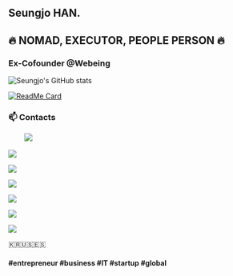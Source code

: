 ## Seungjo HAN.
## 🔥 NOMAD, EXECUTOR, PEOPLE PERSON 🔥

### Ex-Cofounder @Webeing
<!-- ### (Coming Soon)Preparing New Startup
 -->

<!--
**seungjohan/seungjohan** is a ✨ _special_ ✨ repository because its `README.md` (this file) appears on your GitHub profile.

Here are some ideas to get you started:

- 🔭 I’m currently working on ...
- 🌱 I’m currently learning ...
- 👯 I’m looking to collaborate on ...
- 🤔 I’m looking for help with ...
- 💬 Ask me about ...
- 📫 How to reach me: ...
- 😄 Pronouns: ...
- ⚡ Fun fact: ...
-->

![Seungjo's GitHub stats](https://github-readme-stats.vercel.app/api?username=seungjohan&show_icons=true&theme=vue-dark)

[![ReadMe Card](https://github-readme-stats.vercel.app/api/pin/?username=seungjohan&repo=webeingfruits&theme=dracula)](https://github.com/seungjohan/webeingfruits)


<!-- Contract -->

### 📫 Contacts

<p>
   &nbsp; &nbsp; &nbsp; &nbsp;
<!--  Gmail   -->
   <a href="mailto:seungjohan.kr@gmail.com?"><img src="https://img.shields.io/badge/Gmail-EA4335?style=flat-square&logo=Gmail&logoColor=white&link=(mailto:seunjohan.kr@gmail.com?subject=Hi%SeungJo,%reaching%out%to%you%from%Github!)"></a>
   
   <!--  Linkedin   -->
   <a href="https://www.linkedin.com/in/seungjohan/"><img src="https://img.shields.io/badge/LinkedIn-0A66C2?style=flat-square&logo=LinkedIn&logoColor=white&link=https://www.linkedin.com/in/seungjohan/"></a>
   
   <!--  Medium   -->
   <a href="https://hanseungjo.medium.com/"><img src="https://img.shields.io/badge/Medium-000000?style=flat-square&logo=Medium&logoColor=white&link=https://hanseungjo.medium.com/"></a>
   
   <!--  Brunch   -->
   <a href="https://brunch.co.kr/@hanseungjo/"><img src="https://img.shields.io/badge/Kakao-FFCD00?style=flat-square&logo=LinkedIn&logoColor=white&link=https://brunch.co.kr/@hanseungjo/"></a>
   
   <!--  NaverBlog   -->
   <a href="https://blog.naver.com/tmdwh7275/"><img src="https://img.shields.io/badge/Naver-03C75A?style=flat-square&logo=Naver&logoColor=white&link=https://blog.naver.com/tmdwh7275/"></a>

   <!--  Facebook   -->
   <a href="https://www.facebook.com/seungjohan1012"><img src="https://img.shields.io/badge/-Facebook-1877f2?style=flat-square&logo=facebook&logoColor=white&link=https://www.facebook.com/seungjohan1012"></a>
   
   <!--  Instagram   -->
   <a href="https://www.instagram.com/1012inthemirror/"><img src="https://img.shields.io/badge/Instagram-E4405F?style=flat-square&logo=Instagram&logoColor=white&link=https://www.instagram.com/1012inthemirror/"></a>
   
</p>



🇰🇷🇺🇸🇪🇸


#### #entrepreneur #business #IT #startup #global
